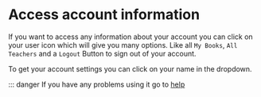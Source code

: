 # Access account information

If you want to access any information about your account
you can click on your user icon which will give you many
options. Like all `My Books`, `All Teachers` and a `Logout`
Button to sign out of your account.

To get your account settings you can click on your name in
the dropdown.

::: danger If you have any problems using it go to [help](help)
